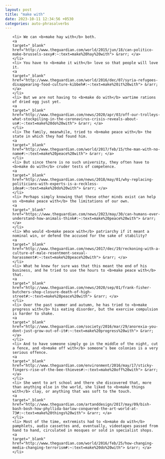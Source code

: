 ```yaml
---
layout: post
title: "make with"
date: 2023-10-11 12:34:56 +0530
categories: auto-phrasalverbs
---
```

<ol>

    <li> We can <b>make hay with</b> both.
    <a 
    target="_blank" 
    href="http://www.theguardian.com/world/2015/jun/18/can-politico-make-brussels-sexy#:~:text=make%20hay%20with"> &rarr; </a>
    </li>
    <li> You have to <b>make it with</b> love so that people will love it.
    <a 
    target="_blank" 
    href="http://www.theguardian.com/world/2016/dec/07/syria-refugees-disappearing-food-culture-kibbeh#:~:text=make%20it%20with"> &rarr; </a>
    </li>
    <li> But we are not having to <b>make do with</b> wartime rations of dried egg just yet.
    <a 
    target="_blank" 
    href="http://www.theguardian.com/news/2020/apr/03/off-our-trolleys-what-stockpiling-in-the-coronavirus-crisis-reveals-about-us#:~:text=make%20do%20with"> &rarr; </a>
    </li>
    <li> The family, meanwhile, tried to <b>make peace with</b> the state in which they had found him.
    <a 
    target="_blank" 
    href="http://www.theguardian.com/world/2017/feb/15/the-man-with-no-name#:~:text=make%20peace%20with"> &rarr; </a>
    </li>
    <li> But since there is no such university, they often have to <b>make do with</b> cruder tests of competence.
    <a 
    target="_blank" 
    href="http://www.theguardian.com/news/2018/may/01/why-replacing-politicians-with-experts-is-a-reckless-idea#:~:text=make%20do%20with"> &rarr; </a>
    </li>
    <li> Perhaps simply knowing that these other minds exist can help us <b>make peace with</b> the limitations of our own.
    <a 
    target="_blank" 
    href="https://www.theguardian.com/news/2023/may/30/can-humans-ever-understand-how-animals-think#:~:text=make%20peace%20with"> &rarr; </a>
    </li>
    <li> Who would <b>make peace with</b> patriarchy if it meant a nominal win, or defend the accused for the sake of stability?
    <a 
    target="_blank" 
    href="http://www.theguardian.com/news/2017/dec/19/reckoning-with-a-culture-of-male-resentment-sexual-harassment#:~:text=make%20peace%20with"> &rarr; </a>
    </li>
    <li> What he knew for sure was that this meant the end of his business, and he tried to use the hours to <b>make peace with</b> that.
    <a 
    target="_blank" 
    href="http://www.theguardian.com/news/2020/sep/01/frank-fisher-butchers-shop-closure-death-of-high-street#:~:text=make%20peace%20with"> &rarr; </a>
    </li>
    <li> Over the past summer and autumn, he has tried to <b>make progress with</b> his eating disorder, but the exercise compulsion is harder to shake.
    <a 
    target="_blank" 
    href="http://www.theguardian.com/society/2016/mar/29/anorexia-you-dont-just-grow-out-of-it#:~:text=make%20progress%20with"> &rarr; </a>
    </li>
    <li> And to have someone simply go in the middle of the night, cut a fence, and <b>make off with</b> someone’s bee colonies is a very serious offence.
    <a 
    target="_blank" 
    href="http://www.theguardian.com/environment/2016/may/17/sticky-fingers-rise-of-the-bee-thieves#:~:text=make%20off%20with"> &rarr; </a>
    </li>
    <li> She went to art school and there she discovered that, more than anything else in the world, she liked to <b>make things with</b> clay, or anything that was soft to the touch.
    <a 
    target="_blank" 
    href="http://www.theguardian.com/artanddesign/2017/may/09/bish-bash-bosh-how-phyllida-barlow-conquered-the-art-world-at-73#:~:text=make%20things%20with"> &rarr; </a>
    </li>
    <li> Most of the time, extremists had to <b>make do with</b> pamphlets, audio cassettes and, eventually, videotapes passed from hand to hand, circulated in mosques or sold in specialist shops.
    <a 
    target="_blank" 
    href="http://www.theguardian.com/world/2016/feb/25/how-changing-media-changing-terrorism#:~:text=make%20do%20with"> &rarr; </a>
    </li>